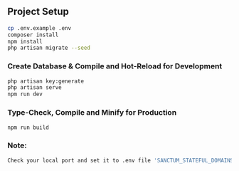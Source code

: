 ## Project Setup

```sh
cp .env.example .env
composer install
npm install
php artisan migrate --seed
```

### Create Database & Compile and Hot-Reload for Development

```sh
php artisan key:generate
php artisan serve
npm run dev
```

### Type-Check, Compile and Minify for Production

```sh
npm run build
```
### Note:

```sh
Check your local port and set it to .env file 'SANCTUM_STATEFUL_DOMAINS'
```
